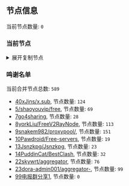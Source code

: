 
## 节点信息
当前节点数量: `0`
### 当前节点
<details>
  <summary>展开复制节点</summary>

    

</details>

### 鸣谢名单
当前合并节点总数: `589`
- [40xJins/x.sub](https://github.com/0xJins/x.sub), 节点数量: `124`
- [5/shaoyouvip/free](https://github.com/shaoyouvip/free), 节点数量: `69`
- [7go4sharing](https://github.com/go4sharing), 节点数量: `28`
- [8yorkLiu/FreeV2RayNode](https://github.com/yorkLiu/FreeV2RayNode), 节点数量: `113`
- [9snakem982/proxypool/](https://github.com/snakem982/proxypool/), 节点数量: `151`
- [10Pawdroid/Free-servers](https://github.com/Pawdroid/Free-servers), 节点数量: `19`
- [13Jsnzkpg/Jsnzkpg](https://github.com/Jsnzkpg/Jsnzkpg), 节点数量: `23`
- [14PuddinCat/BestClash](https://github.com/PuddinCat/BestClash), 节点数量: `32`
- [22skywrt/aggregator](https://github.com/skywrt/aggregator), 节点数量: `76`
- [23dora-admin001/aggregator-](https://github.com/dora-admin001/aggregator-), 节点数量: `99`
- [99电报群分享1](https://github.com/cdddbc/getAirport), 节点数量: `0`


